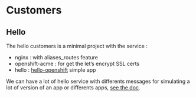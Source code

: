 # Customers

## Hello

The hello customers is a minimal project with the service :
* nginx : with aliases_routes feature
* openshift-acme : for get the let’s encrypt SSL certs
* hello : [hello-openshift](https://github.com/openshift/origin/tree/master/examples/hello-openshift)
simple app

We can have a lot of hello service with differents messages for simulating
a lot of version of an app or differents apps, [see the doc](https://github.com/openshift/origin/tree/master/examples/hello-openshift).
